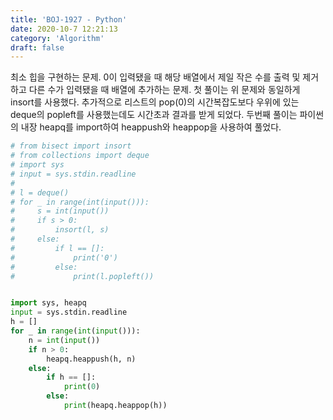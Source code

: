 ```yaml
---
title: 'BOJ-1927 - Python'
date: 2020-10-7 12:21:13
category: 'Algorithm'
draft: false
---
```

최소 힙을 구현하는 문제. 0이 입력됐을 때 해당 배열에서 제일 작은 수를 출력 및 제거하고 다른 수가 입력됐을 때 배열에 추가하는 문제. 첫 풀이는 위 문제와 동일하게 insort를 사용했다. 추가적으로 리스트의 pop(0)의 시간복잡도보다 우위에 있는 deque의 popleft를 사용했는데도 시간초과 결과를 받게 되었다. 두번째 풀이는 파이썬의 내장 heapq를 import하여 heappush와 heappop을 사용하여 풀었다.
```python
# from bisect import insort
# from collections import deque
# import sys
# input = sys.stdin.readline
#
# l = deque()
# for _ in range(int(input())):
#     s = int(input())
#     if s > 0:
#         insort(l, s)
#     else:
#         if l == []:
#             print('0')
#         else:
#             print(l.popleft())


import sys, heapq
input = sys.stdin.readline
h = []
for _ in range(int(input())):
    n = int(input())
    if n > 0:
        heapq.heappush(h, n)
    else:
        if h == []:
            print(0)
        else:
            print(heapq.heappop(h))

```